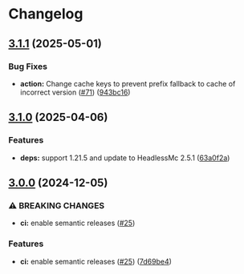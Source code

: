 # Changelog

## [3.1.1](https://github.com/headlesshq/mc-runtime-test/compare/3.1.0...3.1.1) (2025-05-01)


### Bug Fixes

* **action:** Change cache keys to prevent prefix fallback to cache of incorrect version ([#71](https://github.com/headlesshq/mc-runtime-test/issues/71)) ([943bc16](https://github.com/headlesshq/mc-runtime-test/commit/943bc16d5f63fccc659fb01f57615307a58d2065))

## [3.1.0](https://github.com/headlesshq/mc-runtime-test/compare/3.0.0...3.1.0) (2025-04-06)


### Features

* **deps:** support 1.21.5 and update to HeadlessMc 2.5.1 ([63a0f2a](https://github.com/headlesshq/mc-runtime-test/commit/63a0f2a887f3c99d2629c2a7f913d5fe795657ce))

## [3.0.0](https://github.com/headlesshq/mc-runtime-test/compare/2.4.2...3.0.0) (2024-12-05)


### ⚠ BREAKING CHANGES

* **ci:** enable semantic releases ([#25](https://github.com/headlesshq/mc-runtime-test/issues/25))

### Features

* **ci:** enable semantic releases ([#25](https://github.com/headlesshq/mc-runtime-test/issues/25)) ([7d69be4](https://github.com/headlesshq/mc-runtime-test/commit/7d69be4f6a3c0481748551463ff381674be39845))
